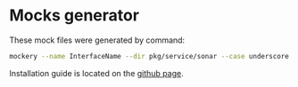# Mocks generator

These mock files were generated by command:
```bash
mockery --name InterfaceName --dir pkg/service/sonar --case underscore --output pkg/service/sonar/mocks
```

Installation guide is located on the [github page](https://github.com/vektra/mockery#installation).
